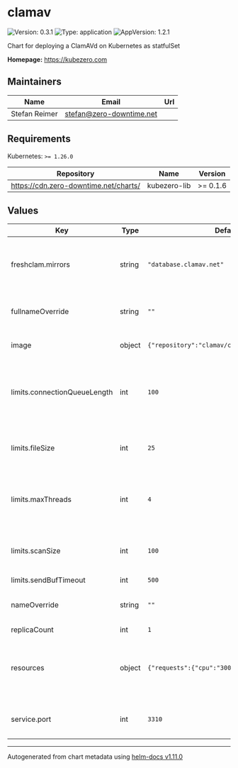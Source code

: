 # clamav

![Version: 0.3.1](https://img.shields.io/badge/Version-0.3.1-informational?style=flat-square) ![Type: application](https://img.shields.io/badge/Type-application-informational?style=flat-square) ![AppVersion: 1.2.1](https://img.shields.io/badge/AppVersion-1.2.1-informational?style=flat-square)

Chart for deploying a ClamAVd on Kubernetes as statfulSet

**Homepage:** <https://kubezero.com>

## Maintainers

| Name | Email | Url |
| ---- | ------ | --- |
| Stefan Reimer | <stefan@zero-downtime.net> |  |

## Requirements

Kubernetes: `>= 1.26.0`

| Repository | Name | Version |
|------------|------|---------|
| https://cdn.zero-downtime.net/charts/ | kubezero-lib | >= 0.1.6 |

## Values

| Key | Type | Default | Description |
|-----|------|---------|-------------|
| freshclam.mirrors | string | `"database.clamav.net"` | A list of clamav mirrors to be used by the clamav service |
| fullnameOverride | string | `""` | override the full name of the clamav chart |
| image | object | `{"repository":"clamav/clamav","type":"base"}` | The clamav docker image |
| limits.connectionQueueLength | int | `100` | Maximum length the queue of pending connections may grow to |
| limits.fileSize | int | `25` | The largest file size scanable by clamav, in MB |
| limits.maxThreads | int | `4` | Maximum number of threads running at the same time. |
| limits.scanSize | int | `100` | The largest scan size permitted in clamav, in MB |
| limits.sendBufTimeout | int | `500` |  |
| nameOverride | string | `""` | override the name of the clamav chart |
| replicaCount | int | `1` |  |
| resources | object | `{"requests":{"cpu":"300m","memory":"2000M"}}` | The resource requests and limits for the clamav service |
| service.port | int | `3310` | The port to be used by the clamav service |

----------------------------------------------
Autogenerated from chart metadata using [helm-docs v1.11.0](https://github.com/norwoodj/helm-docs/releases/v1.11.0)
